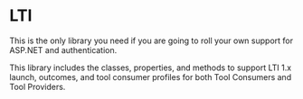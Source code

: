 LTI
===
This is the only library you need if you are going to roll your own support for ASP.NET and authentication.

This library includes the classes, properties, and methods to support LTI 1.x launch, outcomes, and tool consumer profiles for both Tool Consumers and Tool Providers.
